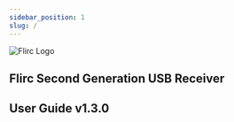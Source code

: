```yaml
---
sidebar_position: 1
slug: /
---
```


![Flirc Logo](/img/FlircLogoBlack.svg#logo)

## Flirc Second Generation USB Receiver

## User Guide v1.3.0